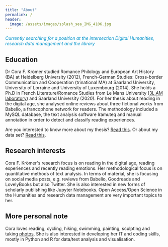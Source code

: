 ```yaml
---
title: "About"
permalink: / 
header:
  image: /assets/images/splash_sea_IMG_4106.jpg
---
```

<!-- <font color="#0092ca"> </font> -->

<font color="#0092ca">*Currently searching for a position at the intersection Digital Humanities, research data management and the library*</font>

## Education

Dr Cora F. Krömer studied Romance Philology and European Art History (BA) at Heidelberg University (2012), French-German Studies: Cross-border Communication and Cooperation (trinational MA) at Saarland University, University of Lorraine and University of Luxembourg (2014). She holds a Ph.D in French Literature/Romance Studies from Le Mans University ([3L.AM laboratory](http://3lam.univ-lemans.fr/fr/index.html)) and Saarland University (2020). For her thesis about reading in the digital age, she analysed online reviews about three fictional works from Babelio, a francophone network for readers. The methodology included a MySQL database, the text analysis software Iramuteq and manual annotation in order to detect and classify reading experiences. 

Are you interested to know more about my thesis? [Read this](https://corakroemer.github.io/thesis/). Or about my data set? [Read this](https://corakroemer.github.io/dataset/).

## Research interests

Cora F. Krömer's research focus is on reading in the digital age, reading experiences and recently reading emotions. Her methodological focus is on quantitative methods of text analysis. In terms of material, she is focusing on social media posts, e.g. reviews from Babelio, Goodreads and LovelyBooks but also Twitter. She is also interested in new forms of scholarly publishing like Jupyter Notebooks. Open Access/Open Science in the Humanities and research data management are very important topics to her.

## More personal note

Cora loves reading, cycling, hiking, swimming, painting, sculpting and taking [photos](https://corakroemer.github.io/photography/). She is also interested in developing her IT and coding skills, mostly in Python and R for data/text analysis and visualisation.


<!--She takes interest in library science, research data management... -->



<!--permalink: /about/ if not landing page -->
